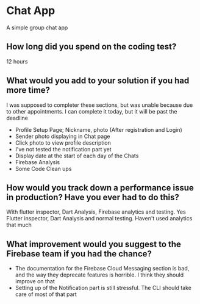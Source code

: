 # Chat App

A simple group chat app

## How long did you spend on the coding test?

12 hours

## What would you add to your solution if you had more time?

I was supposed to completer these sections, but was unable because due to other appointments. I can complete it today, but it will be past the deadline
- Profile Setup Page; Nickname, photo (After registration and Login)
- Sender photo displaying in Chat page
- Click photo to view profile description
- I've not tested the notification part yet
- Display date at the start of each day of the Chats
- Firebase Analysis
- Some Code Clean ups

## How would you track down a performance issue in production? Have you ever had to do this?

With flutter inspector, Dart Analysis, Firebase analytics and testing. Yes Flutter inspector, Dart Analysis and normal testing. Haven't used analytics that much

## What improvement would you suggest to the Firebase team if you had the chance?

- The documentation for the Firebase Cloud Messaging section is bad, and the way they deprecate features is horrible. I think they should improve on that 
- Setting up of the Notification part is still stressful. The CLI should take care of most of that part 


